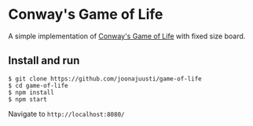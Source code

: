 # Conway's Game of Life

A simple implementation of [Conway's Game of Life](https://en.wikipedia.org/wiki/Conway%27s_Game_of_Life) with fixed size board.

## Install and run
```
$ git clone https://github.com/joonajuusti/game-of-life
$ cd game-of-life
$ npm install
$ npm start
```
Navigate to `http://localhost:8080/`